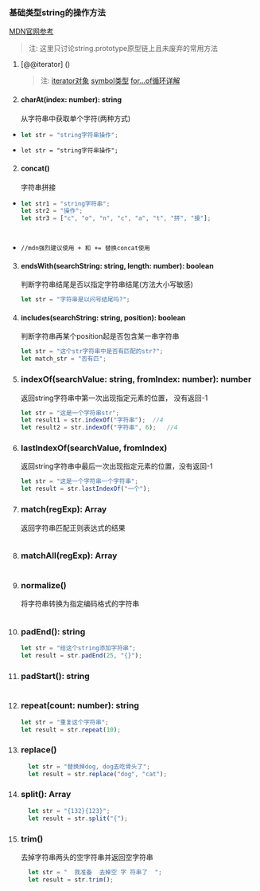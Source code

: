 ### 基础类型string的操作方法

[MDN官网参考](https://developer.mozilla.org/zh-CN/docs/Web/JavaScript/Reference/Global_Objects/String/includes)

> 注: 这里只讨论string.prototype原型链上且未废弃的常用方法

1. [@@iterator] ()

   > 注:	[iterator对象]()	[symbol类型]()	[for...of循环详解]()
   
2. #### charAt(index: number): string

   从字符串中获取单个字符(两种方式)

- ```javascript
  let str = "string字符串操作";

  ```
  
- ```
  let str = "string字符串操作";

  ```

2. #### concat()

   字符串拼接

-  ```javascript
   let str1 = "string字符串";
   let str2 = "操作";
   let str3 = ["c", "o", "n", "c", "a", "t", "拼", "接"];
   


   
   ```

-  ```
   //mdn强烈建议使用 + 和 += 替换concat使用

   ```

   

3. ####  endsWith(searchString: string, length: number): boolean

   判断字符串结尾是否以指定字符串结尾(方法大小写敏感)

   ```javascript
   let str = "字符串是以问号结尾吗?";


   ```

4. #### includes(searchString: string, position): boolean

   判断字符串再某个position起是否包含某一串字符串

   ```javascript
   let str = "这个str字符串中是否有匹配的str?";
   let match_str = "否有匹";


   ```

5. ### indexOf(searchValue: string, fromIndex: number): number

   返回string字符串中第一次出现指定元素的位置， 没有返回-1

   ```javascript
   let str = "这是一个字符串str";
   let result1 = str.indexOf("字符串");  //4
   let result2 = str.indexOf("字符串", 6);   //4


   ```

6. ### lastIndexOf(searchValue, fromIndex)

   返回string字符串中最后一次出现指定元素的位置，没有返回-1

   ```javascript
   let str = "这是一个字符串一个字符串";
   let result = str.lastIndexOf("一个");

   ```

7. ### match(regExp): Array

   返回字符串匹配正则表达式的结果

   ```javascript
   
   ```

8. ### matchAll(regExp): Array

   ```javascript
   
   ```

9. ### normalize()

   将字符串转换为指定编码格式的字符串

   ```javascript
   
   ```

10. ### padEnd(): string

    ```javascript
    let str = "给这个string添加字符串";
    let result = str.padEnd(25, "{}");

    ```

11. ### padStart(): string

    ```javascript
    
    ```

12. ### repeat(count: number): string

    ```javascript
    let str = "重复这个字符串";
    let result = str.repeat(10);

    ```

13. ### replace()

    ```javascript
      let str = "替换掉dog, dog去吃骨头了";
      let result = str.replace("dog", "cat");

    ```

14. ### split(): Array

    ```javascript
      let str = "{132}{123}";
      let result = str.split("{");

    ```

15. ### trim()

    去掉字符串两头的空字符串并返回空字符串

    ```javascript
      let str = "  我准备  去掉空 字 符串了  ";
      let result = str.trim();

    ```

    
